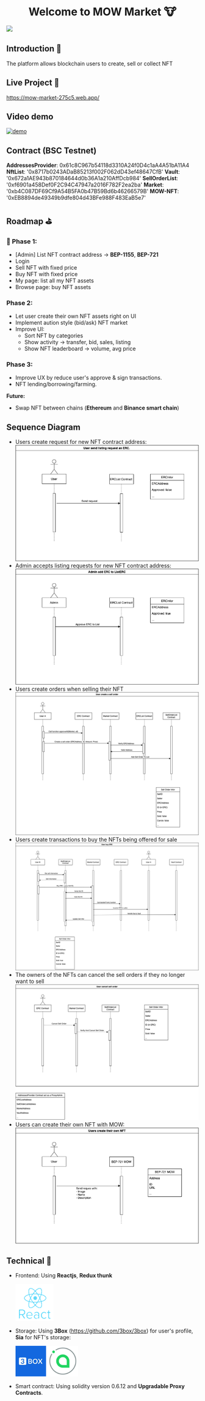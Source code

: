 <h1 align="center">Welcome to MOW Market 🐮</h1>
<p align="center">
</p>
<p>
  <img src="https://img.shields.io/badge/version-1.0-blue.svg?cacheSeconds=2592000" />
</p>

## Introduction 👋

The platform allows blockchain users to create, sell or collect NFT

## Live Project 🚀

https://mow-market-275c5.web.app/

## Video demo

[![demo](https://img.youtube.com/vi/SytRvXSnkog/0.jpg)](https://youtu.be/SytRvXSnkog 'demo')

## Contract (BSC Testnet)

**AddressesProvider**: 0x61c8C967b54118d3310A24f0D4c1aA4A51bA11A4
**NftList**: '0x8717b0243ADaB85213f002F062dD43ef48647CfB'
**Vault**: '0x672a1AE943b870184644d0b36A1a210AffDcb984'
**SellOrderList**: '0xf6901a458Def0F2C94C47947a2016F782F2ea2ba'
**Market**: '0xb4C087DF69Cf9A54B5FA0b47B59Bd6b46266579B'
**MOW-NFT**: '0xEB8894de49349b9dfe804d43BFe988F483EaB5e7'

## Roadmap ⛳

### 📌 Phase 1:

- [Admin] List NFT contract address -> **BEP-1155**, **BEP-721**
- Login
- Sell NFT with fixed price
- Buy NFT with fixed price
- My page: list all my NFT assets
- Browse page: buy NFT assets

### Phase 2:

- Let user create their own NFT assets right on UI
- Implement aution style (bid/ask) NFT market
- Improve UI:
  - Sort NFT by categories
  - Show activity -> transfer, bid, sales, listing
  - Show NFT leaderboard -> volume, avg price

### Phase 3:

- Improve UX by reduce user's approve & sign transactions.
- NFT lending/borrowing/farming.

**Future:**

- Swap NFT between chains (**Ethereum** and **Binance smart chain**)

## Sequence Diagram

- Users create request for new NFT contract address:
  <img src="./images/listNft.png" />
- Admin accepts listing requests for new NFT contract address:
  <img src="./images/addNft.png">
- Users create orders when selling their NFT
  <img src="./images/createSellOrder.png">
- Users create transactions to buy the NFTs being offered for sale
  <img src="./images/buyNft.png">
- The owners of the NFTs can cancel the sell orders if they no longer want to sell
  <img src="./images/cancelSellOrder.png">
- Users can create their own NFT with MOW:
  <img src="./images/createNFT.png">

## Technical 🤖

- Frontend: Using **Reactjs**, **Redux thunk**

  <img src="./images/reactjs.png" width="100">

- Storage: Using **3Box** (https://github.com/3box/3box) for user's profile, **Sia** for NFT's storage:

  <img src="./images/3box-.jpeg" width="80">
  <img src="./images/sia.jpg" width="80">

- Smart contract: Using solidity version 0.6.12 and **Upgradable Proxy Contracts**.
